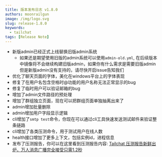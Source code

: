 ```yaml
---
title: 版本发布日志 v1.8.0
authors: moonrailgun
image: /img/logo.svg
slug: release-1.8.0
keywords:
  - tailchat
tags: [Release Note]
---
```


- 新版admin已经正式上线替换旧版admin系统
  - 如果还是期望使用旧版的admin系统可以使用`admin-old.yml`, 在后续版本中镜像将不会继续构建旧版admin，如果你有什么需求是需要旧版admin但是新版admin没有支持的，请尽快开启issue告知我们
- 优化了聊天页面的字体，美化在windows平台上的字体表现
- 修复了在用户名包含空格时@功能的用户名称无法正常显示的bug
- 修复了临时用户可以验证邮箱的bug
- 增加了admin文件路径的预处理
- 增加了群组独立页面，现在可以把群组页面单独抽离出来了
- admin增加批量删除
- admin增加用户字段显示逻辑
- cli增加了`smtp test`命令，你现在可以通过cli工具快速发送测试邮件来验证整条链路
- cli增加了各类压测命令，用于测试用户在线人数
- health接口增加了更多上下文，包括实例id，进程信息
- 发布了压测报告，你可以在这里看到压测报告内容: [Tailchat 压测报告新鲜出炉，万人消息广播完全接受只需1.2秒](./2023-06-19-benchmark-report.md)
